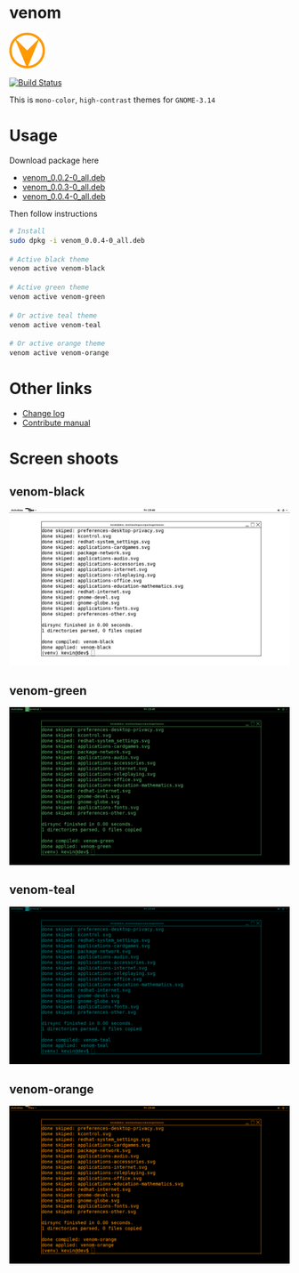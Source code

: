 # venom

<img src="asset/venom.png" alt="Drawing" style="width: 64px;"/>

[![Build Status](https://travis-ci.org/kevin-leptons/venom.svg?branch=master)](https://travis-ci.org/kevin-leptons/venom)

This is `mono-color`, `high-contrast` themes for `GNOME-3.14`

# Usage

Download package here

- [venom_0.0.2-0_all.deb](https://drive.google.com/open?id=0B6Eqm2oY7b1vQVNsSmxmelAzWkE)
- [venom_0.0.3-0_all.deb](https://drive.google.com/open?id=0B6Eqm2oY7b1vTVpuSjUzVTN1ZGM)
- [venom_0.0.4-0_all.deb](https://drive.google.com/open?id=0B6Eqm2oY7b1vaGNELU9HVVdac1U)

Then follow instructions

```bash
# Install
sudo dpkg -i venom_0.0.4-0_all.deb

# Active black theme
venom active venom-black

# Active green theme
venom active venom-green

# Or active teal theme
venom active venom-teal

# Or active orange theme
venom active venom-orange
```

# Other links

- [Change log](changelog.md)
- [Contribute manual](doc/dev.md)

# Screen shoots

## venom-black

![venom-green](asset/venom-black.png)

## venom-green
![venom-green](asset/venom-green.png)


## venom-teal

![venom-green](asset/venom-teal.png)

## venom-orange

![venom-green](asset/venom-orange.png)
